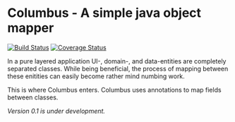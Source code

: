 # Columbus - A simple java object mapper

[![Build Status](https://travis-ci.org/sievertsson/columbus.svg?branch=develop)](https://travis-ci.org/sievertsson/columbus)
[![Coverage Status](https://coveralls.io/repos/github/sievertsson/columbus/badge.svg?branch=develop)](https://coveralls.io/github/sievertsson/columbus?branch=develop)

In a pure layered application UI-, domain-, and data-entities are completely separated classes. While being beneficial, the process of mapping between these enitities can easily become rather mind numbing work.

This is where Columbus enters. Columbus uses annotations to map fields between classes.

*Version 0.1 is under development.*
